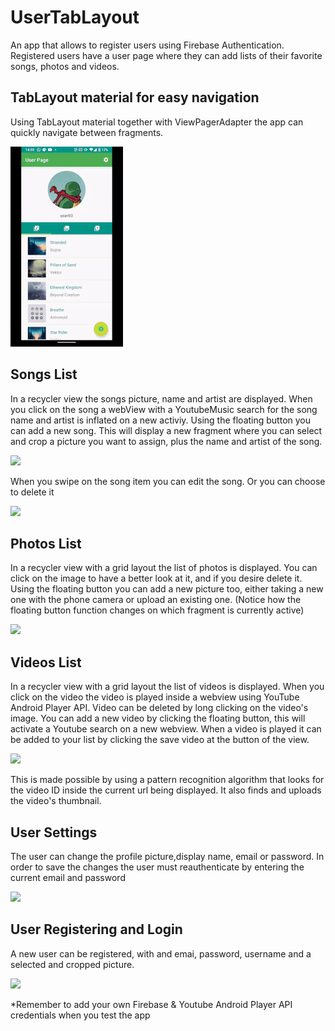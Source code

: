 # UserTabLayout
An app that allows to register users using Firebase Authentication.
Registered users have a user page where they can add lists of their favorite songs, photos and videos.

## TabLayout material for easy navigation
Using TabLayout material together with ViewPagerAdapter the app can quickly navigate between fragments.

![](gifs/tabLayout.gif)

## Songs List
In a recycler view the songs picture, name and artist are displayed. 
When you click on the song a webView with a YoutubeMusic search for the song name and artist is inflated on a new activiy.
Using the floating button you can add a new song. This will display a new fragment where you can select and crop a picture you want to assign, plus the name and artist of the song.

![](addNewSong.gif)

When you swipe on the song item you can edit the song.
Or you can choose to delete it

![](edit&DeleteSong.gif)

## Photos List
In a recycler view with a grid layout the list of photos is displayed.
You can click on the image to have a better look at it, and if you desire delete it.
Using the floating button you can add a new picture too, either taking a new one with the phone camera or upload an existing one. 
(Notice how the floating button function changes on which fragment is currently active)

![](add&deletePhotos.gif)

## Videos List
In a recycler view with a grid layout the list of videos is displayed.
When you click on the video the video is played inside a webview using YouTube Android Player API.
Video can be deleted by long clicking on the video's image.
You can add a new video by clicking the floating button, this will activate a Youtube search on a new webview.
When a video is played it can be added to your list by clicking the save video at the button of the view. 

![](videosList.gif)

This is made possible by using a pattern recognition algorithm that looks for the video ID inside the current url being displayed.
It also finds and uploads the video's thumbnail.

## User Settings
The user can change the profile picture,display name, email or password.
In order to save the changes the user must reauthenticate by entering the current email and password

![](settings.gif)

## User Registering and Login
A new user can be registered, with and emai, password, username and a selected and cropped picture.

![](registerUser.gif)


*Remember to add your own Firebase & Youtube Android Player API credentials when you test the app

